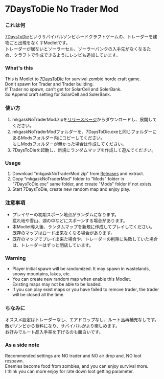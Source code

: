 # 7DaysToDie No Trader Mod

### これは何

[7DaysToDie](https://7daystodie.com)というサバイバルゾンビホードクラフトゲームの、トレーダーを建物ごと出現をなくすModletです。  
トレーダーが居ないとソーラーセル、ソーラーバンクの入手先がなくなるため、クラフトで作成できるようにレシピも追加しています。  

### What's this

This is Modlet to [7DaysToDie](https://7daystodie.com) for survival zombie horde craft game.  
Don't spawn for Trader and Trader building.  
If Trader no spawn, can't get for SolarCell and SolerBank.  
So Append craft setting for SolarCell and SolerBank.

### 使い方

1. mkgaskNoTraderMod.zipを[リリースページ](https://github.com/mkgask/mkgask7dtdNoTraderMod/releases)からダウンロードし、展開してください。
2. mkgaskNoTraderModフォルダーを、7DaysToDie.exeと同じフォルダーにあるModsフォルダー内にコピーしてください。  
  もしModsフォルダーが無かった場合は作成してください。
3. 7DaysToDieを起動し、新規にランダムマップを作成して遊んでください。

### Usage

1. Download "mkgaskNoTraderMod.zip" from [Releases](https://github.com/mkgask/mkgask7dtdNoTraderMod/releases) and extract.
2. Copy "mkgaskNoTraderMod" folder to "Mods" folder in "7DaysToDie.exe" same folder, and create "Mods" folder if not exists.
3.  Start 7DaysToDie, create new random map and enjoy play.

### 注意事項

- プレイヤーの初期スポーン地点がランダムになります。  
  荒れ地や雪山、湖の中などにスポーンする場合があります。
- 本Modlet導入後、ランダムマップを新規に作成してプレイしてください。  
  既存のマップはロード出来なくなる場合があります。
- 既存のマップでプレイ出来た場合や、トレーダーの削除に失敗していた場合は、トレーダーはずっと閉店しています。

### Warning

- Player initial spawn will be randomized.
  It may spawn in wastelands, snowy mountains, lakes, etc.
- You can create new random map when enable this Modlet.  
  Existing maps may not be able to be loaded.
- If you can play exist maps or you have failed to remove trader, the trader will be closed all the time.

### ちなみに

オススメ設定はトレーダーなし、エアドロップなし、ルート品再補充なしです。  
敵がゾンビから食料になり、サバイバルがより楽しめます。  
お好みでルート品入手率を下げるのも面白いです。

### As a side note

Recommended settings are NO trader and NO air drop and, NO loot respawn.  
Enemies become food from zombies, and you can enjoy survival more.  
I think you can more enjoy for rate down loot getting parameter.
